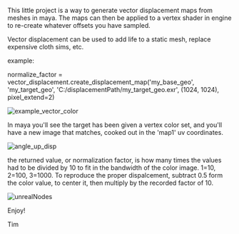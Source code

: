 This little project is a way to generate vector displacement maps from meshes in maya.  The maps can then be applied to a vertex shader in engine to re-create whatever offsets you have sampled.

Vector displacement can be used to add life to a static mesh, replace expensive cloth sims, etc.

example:

normalize_factor = vector_displacement.create_displacement_map('my_base_geo', 'my_target_geo', 'C:/displacementPath/my_target_geo.exr', (1024, 1024), pixel_extend=2)

![example_vector_color](https://github.com/user-attachments/assets/947ada0a-68c8-4f7e-aba4-d9922f787e68)

In maya you'll see the target has been given a vertex color set, and you'll have a new image that matches, cooked out in the 'map1' uv coordinates.

![angle_up_disp](https://github.com/user-attachments/assets/399f2c7d-636a-4670-ba61-892d09a30040)

the returned value, or normalization factor, is how many times the values had to be divided by 10 to fit in the bandwidth of the color image. 1=10, 2=100, 3=1000. 
To reproduce the proper dispalcement,  subtract 0.5 form the color value, to center it, then multiply by the recorded factor of 10.

![unrealNodes](https://github.com/user-attachments/assets/7a8930fe-a63f-4b8a-85f5-ccf9b1e5286b)

Enjoy!

  Tim
